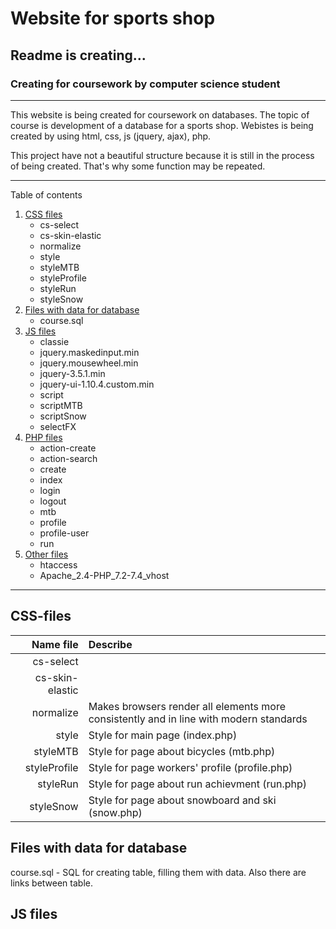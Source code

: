 # Website for sports shop
## Readme is creating...
### Creating for coursework by computer science student

________
This website is being created for coursework on databases. The topic of course is development of a database for a sports shop. Webistes is being created by using html, css, js (jquery, ajax), php.

This project have not a beautiful structure because it is still in the process of being created. That's why some function may be repeated. 
________

Table of contents
1. [CSS files](#css)
    * cs-select
    * cs-skin-elastic
    * normalize
    * style
    * styleMTB
    * styleProfile
    * styleRun
    * styleSnow
2. [Files with data for database](#data)
    * course.sql
3. [JS files](js)
    * classie
    * jquery.maskedinput.min
    * jquery.mousewheel.min
    * jquery-3.5.1.min
    * jquery-ui-1.10.4.custom.min
    * script
    * scriptMTB
    * scriptSnow
    * selectFX
4. [PHP files](#php)
    * action-create
    * action-search
    * create
    * index
    * login
    * logout
    * mtb
    * profile
    * profile-user
    * run
5. [Other files](#other)
    * htaccess
    * Apache_2.4-PHP_7.2-7.4_vhost
________

## <a id="css"> CSS-files </a>
| Name file         | Describe                                                                                 |
|------------------:|:-----------------------------------------------------------------------------------------|
| cs-select         |
| cs-skin-elastic   |
| normalize         | Makes browsers render all elements more consistently and in line with modern standards   |
| style             | Style for main page (index.php)                                                          |
| styleMTB          | Style for page about bicycles (mtb.php)                                                  |
| styleProfile      | Style for page workers' profile (profile.php)                                            |
| styleRun          | Style for page about run achievment (run.php)                                            |
| styleSnow         | Style for page about snowboard and ski (snow.php)                                        |

## <a id="data"> Files with data for database </a>
course.sql - SQL for creating table, filling them with data. Also there are links between table.

## <a id="js"> JS files </a>

